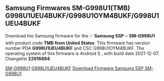 <h2>Samsung Firmwares SM-G998U1(TMB) G998U1UEU4BUKF/G998U1OYM4BUKF/G998U1UEU4BUKF</h2>
Download the Samsung firmware for the ✅ <strong>Samsung SSP </strong> ⭐ <strong>SM-G998U1</strong> with product code <strong>TMB</strong> <strong> from United States</strong>. This firmware has version number PDA <strong>G998U1UEU4BUKF</strong> and CSC G998U1OYM4BUKF. The operating system of this firmware is Android S , with build date 2021-12-07. Changelist <strong>22916894</strong>.


[SM-G998U1](https://samfirm.shop/samsung/model/SM-G998U1)
[G998U1UEU4BUKF](https://samfirm.shop/samsung/pda/G998U1UEU4BUKF)
[Download Firmware Samsung SSP SM-G998U1](https://samfirm.shop/samsung/firmware/480764)
